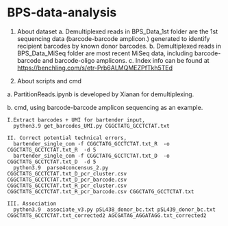 # BPS-data-analysis

1. About dataset 
  a. Demultiplexed reads in BPS_Data_1st folder are the 1st sequencing data (barcode-barcode amplicon.) generated to identify recipient barcodes by known donor barcodes.
  b. Demultiplexed reads in BPS_Data_MiSeq folder are most recent MiSeq data, including barcode-barcode and barcode-oligo amplicons.
  c. Index info can be found at https://benchling.com/s/etr-Prb6ALMQMEZPfTkh5TEd
 
2. About scripts and cmd

  a. PartitionReads.ipynb is developed by Xianan for demultiplexing.
  
  b. cmd, using barcode-barcode amplicon sequencing as an example.
  
    I.Extract barcodes + UMI for bartender input,
      python3.9 get_barcodes_UMI.py CGGCTATG_GCCTCTAT.txt
  
    II. Correct potential technical errors,
      bartender_single_com -f CGGCTATG_GCCTCTAT.txt_R  -o CGGCTATG_GCCTCTAT.txt_R  -d 5
      bartender_single_com -f CGGCTATG_GCCTCTAT.txt_D  -o CGGCTATG_GCCTCTAT.txt_D  -d 5  
      python3.9  parse4concensus_2.py CGGCTATG_GCCTCTAT.txt_D_pcr_cluster.csv CGGCTATG_GCCTCTAT.txt_D_pcr_barcode.csv CGGCTATG_GCCTCTAT.txt_R_pcr_cluster.csv CGGCTATG_GCCTCTAT.txt_R_pcr_barcode.csv CGGCTATG_GCCTCTAT.txt
  
    III. Association
      python3.9  associate_v3.py pSL438_donor_bc.txt pSL439_donor_bc.txt CGGCTATG_GCCTCTAT.txt_corrected2 AGCGATAG_AGGATAGG.txt_corrected2
